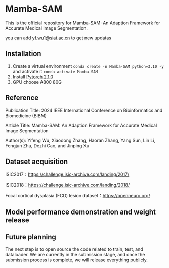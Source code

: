 # Mamba-SAM
This is the official repository for Mamba-SAM: An Adaption Framework for Accurate Medical Image Segmentation.

you can add yf.wu1@siat.ac.cn to get new updatas

## Installation
1. Create a virtual environment `conda create -n Mamba-SAM python=3.10 -y` and activate it `conda activate Mamba-SAM`
2. Install [Pytorch 2.1.0](https://pytorch.org/get-started/locally/)
3. GPU choose A800 80G

## Reference
Publication Title: 2024 IEEE International Conference on Bioinformatics and Biomedicine (BIBM) 

Article Title: Mamba-SAM: An Adaption Framework for Accurate Medical Image Segmentation

Author(s): Yifeng Wu, Xiaodong Zhang, Haoran Zhang, Yang Sun, Lin Li, Fengjun Zhu, Dezhi Cao, and Jinping Xu 

## Dataset acquisition
ISIC2017：https://challenge.isic-archive.com/landing/2017/

ISIC2018：https://challenge.isic-archive.com/landing/2018/

Focal cortical dysplasia (FCD) lesion dataset：https://openneuro.org/

## Model performance demonstration and weight release

## Future planning

The next step is to open source the code related to train, test, and dataloader. We are currently in the submission stage, and once the submission process is complete, we will release everything publicly.

